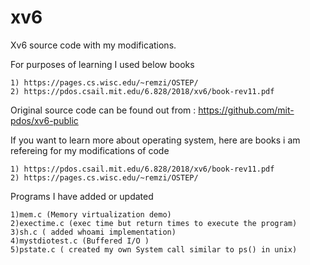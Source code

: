# xv6
Xv6 source code with my modifications.

For purposes of learning I used below books 

    1) https://pages.cs.wisc.edu/~remzi/OSTEP/ 
    2) https://pdos.csail.mit.edu/6.828/2018/xv6/book-rev11.pdf

Original source code can be found out from : https://github.com/mit-pdos/xv6-public 

If you want to learn more about operating system, here are books i am refereing for my modifications of code

    1) https://pdos.csail.mit.edu/6.828/2018/xv6/book-rev11.pdf
    2) https://pages.cs.wisc.edu/~remzi/OSTEP/ 

Programs I have added or updated

    1)mem.c (Memory virtualization demo)
    2)exectime.c (exec time but return times to execute the program)
    3)sh.c ( added whoami implementation)
    4)mystdiotest.c (Buffered I/O )
    5)pstate.c ( created my own System call similar to ps() in unix)

